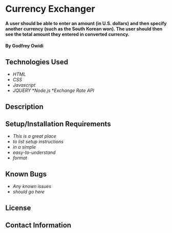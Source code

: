 # Currency Exchanger

#### A user should be able to enter an amount (in U.S. dollars) and then specify another currency (such as the South Korean won). The user should then see the total amount they entered in converted currency. 

#### By Godfrey Owidi

## Technologies Used

* _HTML_
* _CSS_
* _Javascript_
* _JQUERY_
*_Node.js_
*_Exchange Rate API_

## Description

## Setup/Installation Requirements

* _This is a great place_
* _to list setup instructions_
* _in a simple_
* _easy-to-understand_
* _format_

## Known Bugs

* _Any known issues_
* _should go here_

## License

## Contact Information